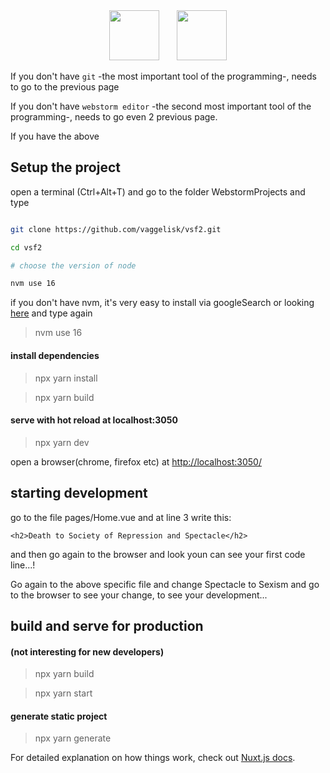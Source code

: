 <div align="center">
<img src="https://user-images.githubusercontent.com/1626923/137092657-fb398d20-b592-4661-a1f9-4135db0b61d5.png" height="80px"/>  <img src="https://upload.wikimedia.org/wikipedia/commons/thumb/5/55/Magento_Logo.svg/2560px-Magento_Logo.svg.png" height="80px"/>
</div>


If you don't have `git` -the most important tool of the
programming-, needs to go to the previous page

If you don't have `webstorm editor` -the second most important
tool of the programming-, needs to go even 2 previous page.

If you have the above


## Setup the project

open a terminal (Ctrl+Alt+T)
and go to the folder WebstormProjects and type

```bash

git clone https://github.com/vaggelisk/vsf2.git

cd vsf2

# choose the version of node

nvm use 16

```
 if you don't have nvm, it's very easy to install via googleSearch
or looking [here](https://www.freecodecamp.org/news/node-version-manager-nvm-install-guide/) and type again



> nvm use 16

#### install dependencies

> npx yarn install

> npx yarn build

#### serve with hot reload at localhost:3050
> npx yarn dev

open a browser(chrome, firefox etc) at [http://localhost:3050/](https://www.jetbrains.com/webstorm/)

## starting development

go to the file pages/Home.vue and at line 3 write this:

    <h2>Death to Society of Repression and Spectacle</h2>

and then go again to the browser and look youn can see your first code line...!

Go again to the above specific file and change Spectacle to Sexism and go
to the browser to see your change, to see your development...




## build and serve for production
#### (not interesting for new developers)
> npx yarn build

> npx yarn start

#### generate static project
> npx yarn generate

For detailed explanation on how things work, check out [Nuxt.js docs](https://nuxtjs.org).

